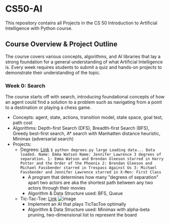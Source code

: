 # CS50-AI
This repository contains all Projects in the CS 50 Introduction to Artificial Intelligence with Python course.

## Course Overview & Project Outline
The course covers various concepts, algorithms, and AI libraries that lay a strong foundation for a general understanding of what Artificial Intelligence is. Every week requires students to submit a quiz and hands-on projects to demonstrate their understanding of the topic.

### Week 0: Search
The course starts off with search, introducing foundational concepts of how an agent could find a solution to a problem such as navigating from a point to a destination or playing a chess game.
- Concepts: agent, state, actions, transition model, state space, goal test, path cost
- Algorithms: Depth-first Search (DFS), Breadth-first Search (BFS), Greedy best-first search, A* search with Manhatten distance heuristic, Minimax (adversarial search)
- Projects:
  - Degrees: [Link](Week0/minhanphanle-ai50-projects-2020-x-degrees/degrees.py)
          `$ python degrees.py large
      Loading data...
      Data loaded.
      Name: Emma Watson
      Name: Jennifer Lawrence
      3 degrees of separation.
      1: Emma Watson and Brendan Gleeson starred in Harry Potter and the Order of the Phoenix
      2: Brendan Gleeson and Michael Fassbender starred in Trespass Against Us
      3: Michael Fassbender and Jennifer Lawrence starred in X-Men: First Class`
    - A program that determines how many "degrees of separation" apart two actors are aka the shortest path between any two actors through their movies
    - Algorithm & Data Structure used: BFS, Queue
  - Tic-Tac-Toe: [Link](https://github.com/minhanphanle/CS50-AI/blob/main/Week0/minhanphanle-ai50-projects-2020-x-tictactoe/tictactoe.py)
    ![image](https://github.com/minhanphanle/CS50-AI/assets/83915952/86e95362-7e53-4e2a-b898-37c8378af88c)
    - Implement an AI that plays TicTacToe optimally
    - Algorithm & Data Structure used: Minimax with alpha-beta pruning, two-dimensional list to represent the board
  
 
